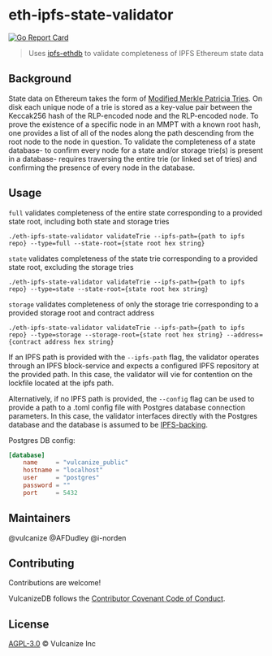 # eth-ipfs-state-validator

[![Go Report Card](https://goreportcard.com/badge/github.com/vulcanize/eth-ipfs-state-validator)](https://goreportcard.com/report/github.com/vulcanize/eth-ipfs-state-validator)

> Uses [ipfs-ethdb](https://github.com/cerc-io/ipfs-ethdb/tree/master/postgres) to validate completeness of IPFS Ethereum state data

## Background

State data on Ethereum takes the form of [Modified Merkle Patricia Tries](https://eth.wiki/en/fundamentals/patricia-tree).
On disk each unique node of a trie is stored as a key-value pair between the Keccak256 hash of the RLP-encoded node and the RLP-encoded node.
To prove the existence of a specific node in an MMPT with a known root hash, one provides a list of all of the nodes along the path descending
from the root node to the node in question. To validate the completeness of a state database- to confirm every node for a state and/or storage trie(s) is present
in a database- requires traversing the entire trie (or linked set of tries) and confirming the presence of every node in the database.


## Usage


`full` validates completeness of the entire state corresponding to a provided state root, including both state and storage tries

`./eth-ipfs-state-validator validateTrie --ipfs-path={path to ipfs repo} --type=full --state-root={state root hex string}`


`state` validates completeness of the state trie corresponding to a provided state root, excluding the storage tries

`./eth-ipfs-state-validator validateTrie --ipfs-path={path to ipfs repo} --type=state --state-root={state root hex string}`


`storage` validates completeness of only the storage trie corresponding to a provided storage root and contract address

`./eth-ipfs-state-validator validateTrie --ipfs-path={path to ipfs repo} --type=storage --storage-root={state root hex string} --address={contract address hex string}`


If an IPFS path is provided with the `--ipfs-path` flag, the validator operates through an IPFS block-service and expects a configured IPFS repository at
the provided path. In this case, the validator will vie for contention on the lockfile located at the ipfs path.

Alternatively, if no IPFS path is provided, the `--config` flag can be used to provide a path to a .toml config file with
Postgres database connection parameters. In this case, the validator interfaces directly with the Postgres database and the
database is assumed to be [IPFS-backing](https://github.com/ipfs/go-ds-sql).

Postgres DB config: 

```toml
[database]
    name     = "vulcanize_public"
    hostname = "localhost"
    user     = "postgres"
    password = ""
    port     = 5432
```

## Maintainers
@vulcanize
@AFDudley
@i-norden

## Contributing
Contributions are welcome!

VulcanizeDB follows the [Contributor Covenant Code of Conduct](https://www.contributor-covenant.org/version/1/4/code-of-conduct).

## License
[AGPL-3.0](LICENSE) © Vulcanize Inc